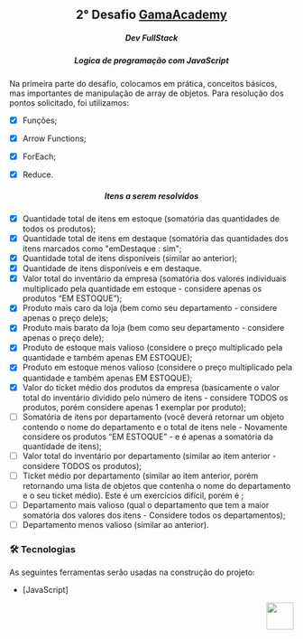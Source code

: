<h2 align="center">2° Desafio <a href="https://www.gama.academy/" target="_blank">GamaAcademy</a></h1>
<h5 align="center">Dev FullStack</h5>
<h5 align="center">Logica de programação com JavaScript</h5>
<p align="left" >
Na primeira parte do desafio, colocamos  em prática, conceitos básicos, mas importantes de manipulação de array de objetos. Para resolução dos pontos solicitado, foi utilizamos:</p>

- [x] Funções;
- [x] Arrow Functions;
- [x] ForEach;
- [x] Reduce.


<h5 align="center">Itens a serem resolvidos</h5>

- [x] Quantidade total de itens em estoque (somatória das quantidades de todos os produtos);
- [x] Quantidade total de itens em destaque (somatória das quantidades dos itens marcados como "emDestaque : sim";
- [x] Quantidade total de itens disponíveis (similar ao anterior);
- [x] Quantidade de itens disponíveis e em destaque.
- [x] Valor total do inventário da empresa (somatória dos valores individuais multiplicado pela quantidade em estoque - considere apenas os produtos “EM ESTOQUE”);
- [x] Produto mais caro da loja (bem como seu departamento - considere apenas o preço dele)s;
- [x] Produto mais barato da loja (bem como seu departamento - considere apenas o preço dele);
- [x] Produto de estoque mais valioso (considere o preço multiplicado pela quantidade e também apenas EM ESTOQUE);
- [x] Produto em estoque menos valioso (considere o preço multiplicado pela quantidade e também apenas EM ESTOQUE);
- [x] Valor do ticket médio dos produtos da empresa (basicamente o valor total do inventário dividido pelo número de itens - considere TODOS os produtos, porém considere apenas 1 exemplar por produto);
- [ ] Somatória de itens por departamento (você deverá retornar um objeto contendo o nome do departamento e o total de itens nele - Novamente considere os produtos “EM ESTOQUE” - e é apenas a somatória da quantidade de itens);
- [ ] Valor total do inventário por departamento (similar ao item anterior - considere TODOS os produtos);
- [ ] Ticket médio por departamento (similar ao item anterior, porém retornando uma lista de objetos que contenha o nome do departamento e o seu ticket médio). Este é um exercícios difícil, porém é ;
- [ ] Departamento mais valioso (qual o departamento que tem a maior somatória dos valores dos itens - Considere todos os departamentos);
- [ ] Departamento menos valioso (similar ao anterior).

### 🛠 Tecnologias

As seguintes ferramentas serão usadas na construção do projeto:

- [JavaScript]

<a href="https://www.linkedin.com/in/bruna-duarte-7062451a3/" target="_blank">
  <img align="right" src="https://i.ibb.co/Kx2GSrT/linkedin.png" width="48px" height="48px">
</a>
